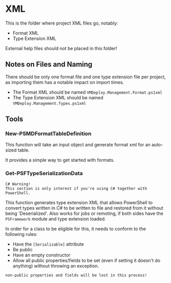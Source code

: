 ﻿# XML

This is the folder where project XML files go, notably:

 - Format XML
 - Type Extension XML

External help files should _not_ be placed in this folder!

## Notes on Files and Naming

There should be only one format file and one type extension file per project, as importing them has a notable impact on import times.

 - The Format XML should be named `VMDeploy.Management.Format.ps1xml`
 - The Type Extension XML should be named `VMDeploy.Management.Types.ps1xml`

## Tools

### New-PSMDFormatTableDefinition

This function will take an input object and generate format xml for an auto-sized table.

It provides a simple way to get started with formats.

### Get-PSFTypeSerializationData

```
C# Warning!
This section is only interest if you're using C# together with PowerShell.
```

This function generates type extension XML that allows PowerShell to convert types written in C# to be written to file and restored from it without being 'Deserialized'. Also works for jobs or remoting, if both sides have the `PSFramework` module and type extension loaded.

In order for a class to be eligible for this, it needs to conform to the following rules:

 - Have the `[Serializable]` attribute
 - Be public
 - Have an empty constructor
 - Allow all public properties/fields to be set (even if setting it doesn't do anything) without throwing an exception.

```
non-public properties and fields will be lost in this process!
```